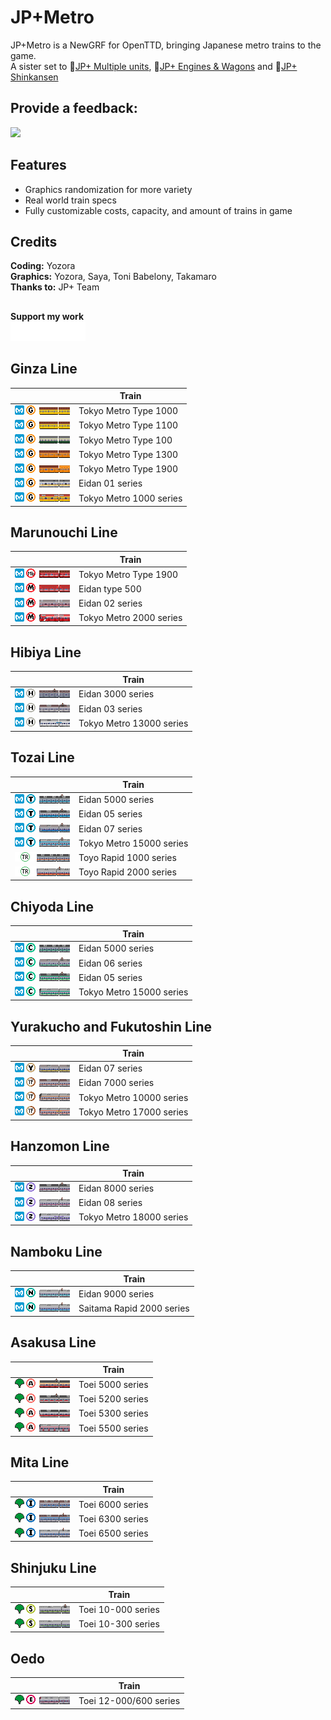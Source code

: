 # JP+Metro
JP+Metro is a NewGRF for OpenTTD, bringing Japanese metro trains to the game.<br>
A sister set to 🚋[JP+ Multiple units](https://github.com/Tintinfan/JPplusSet), 🚂[JP+ Engines & Wagons](https://github.com/EmperorJake/JPengines) and 🚅[JP+ Shinkansen](https://github.com/KeepinItRail/JPplusShinkansen)

## Provide a feedback:<br>
[<img src="https://upload.wikimedia.org/wikipedia/commons/thumb/c/c2/Google_Forms_logo_%282014-2020%29.svg/745px-Google_Forms_logo_%282014-2020%29.svg.png" width="40"/>](https://docs.google.com/forms/d/e/1FAIpQLSfDiigPU3KL-KpCF6zEf4sLvGMuQJOHy7J8mgaQdfFO27U1Jw/viewform?usp=sharing)

## Features<br>
* Graphics randomization for more variety
* Real world train specs
* Fully customizable costs, capacity, and amount of trains in game

## Credits
**Coding:** Yozora <br>
**Graphics:** Yozora, Saya, Toni Babelony, Takamaro <br>
**Thanks to:** JP+ Team <br>

##
**Support my work**<br>
[<img src="https://github.com/Yozora3/technical_stuff/blob/main/logos/White.png?raw=true" width="120"/>](https://boosty.to/yozora3)

## Ginza Line
| | Train |
| --- | --- |
|![Tokyo Metro Type 1000](/gfx/Tokyo/ginza/type1000/type1000_purchase.png)| Tokyo Metro Type 1000 |
|![Tokyo Metro Type 1100](/gfx/Tokyo/ginza/type1100/type1100_purchase.png)| Tokyo Metro Type 1100 |
|![Tokyo Metro Type 100](/gfx/Tokyo/ginza/type100/type100_purchase.png)| Tokyo Metro Type 100 |
|![Tokyo Metro Type 1300](/gfx/Tokyo/ginza/type1300/type1300_purchase.png)| Tokyo Metro Type 1300 |
|![Tokyo Metro Type 1900](/gfx/Tokyo/ginza/type1900/type1900_purchase.png)| Tokyo Metro Type 1900 |
|![Eidan 01 series](/gfx/Tokyo/ginza/01series/01series_purchase.png)| Eidan 01 series |
|![Tokyo Metro 1000 series](/gfx/Tokyo/ginza/1000series/1000series_purchase.png)| Tokyo Metro 1000 series |

## Marunouchi Line
| | Train |
| --- | --- |
|![Tokyo Metro Type 1900](/gfx/Tokyo/marunouchi/type1900/type1900_purchase.png)| Tokyo Metro Type 1900 |
|![Eidan type 500](/gfx/Tokyo/marunouchi/eidan500/eidan500_purchase.png)| Eidan type 500 |
|![Eidan 02 series](/gfx/Tokyo/marunouchi/eidan02/eidan02_purchase.png)| Eidan 02 series |
|![Tokyo Metro 2000 series](/gfx/Tokyo/marunouchi/2000series/2000series_purchase.png)| Tokyo Metro 2000 series |


## Hibiya Line
| | Train |
| --- | --- |
|![Eidan 3000 series](/gfx/Tokyo/hibiya/eidan3000/eidan3000_purchase.png)| Eidan 3000 series |
|![Eidan 03 series](/gfx/Tokyo/hibiya/eidan03/eidan03_purchase.png)| Eidan 03 series |
|![Tokyo Metro 13000 series](/gfx/Tokyo/hibiya/13000series/13000series_purchase.png)| Tokyo Metro 13000 series |

## Tozai Line
| | Train |
| --- | --- |
|![Eidan 5000 series](/gfx/Tokyo/tozai/5000series/5000series_purchase.png)| Eidan 5000 series |
|![Tokyo Metro 05 series](/gfx/Tokyo/tozai/05series/05series_purchase.png)| Eidan 05 series |
|![Tokyo Metro 07 series](/gfx/Tokyo/tozai/07series/07series_purchase.png)| Eidan 07 series |
|![Tokyo Metro 15000 series](/gfx/Tokyo/tozai/15000series/15000series_purchase.png)| Tokyo Metro 15000 series |
|![Toyo Rapid 1000 series](/gfx/Tokyo/tozai/toyo1000/toyo1000_purchase.png)| Toyo Rapid 1000 series |
|![Toyo Rapid 2000 series](/gfx/Tokyo/tozai/toyo2000/toyo2000_purchase.png)| Toyo Rapid 2000 series |

## Chiyoda Line
| | Train |
| --- | --- |
|![Eidan 5000 series](/gfx/Tokyo/chiyoda/5000series/5000series_purchase.png)| Eidan 5000 series |
|![Eidan 06 series](/gfx/Tokyo/chiyoda/06series/06series_purchase.png)| Eidan 06 series |
|![Eidan 05 series](/gfx/Tokyo/chiyoda/05series/05series_purchase.png)| Eidan 05 series |
|![Tokyo Metro 15000 series](/gfx/Tokyo/chiyoda/16000series/16000series_purchase.png)| Tokyo Metro 15000 series |

## Yurakucho and Fukutoshin Line
| | Train |
| --- | --- |
|![Eidan 07 series](/gfx/Tokyo/yurakucho_fukutoshin/07series/07series_purchase.png)| Eidan 07 series |
|![Eidan 06 series](/gfx/Tokyo/yurakucho_fukutoshin/7000series/7000series_purchase.png)| Eidan 7000 series |
|![Tokyo Metro 10000 series](/gfx/Tokyo/yurakucho_fukutoshin/10000series/10000series_purchase.png)| Tokyo Metro 10000 series |
|![Tokyo Metro 17000 series](/gfx/Tokyo/yurakucho_fukutoshin/17000series/17000series_purchase.png)| Tokyo Metro 17000 series |

## Hanzomon Line
| | Train |
| --- | --- |
|![Eidan 8000 series](/gfx/Tokyo/hanzomon/8000series/8000series_purchase.png)| Eidan 8000 series |
|![Eidan 08 series](/gfx/Tokyo/hanzomon/08series/08series_purchase.png)| Eidan 08 series |
|![Tokyo Metro 18000 series](/gfx/Tokyo/hanzomon/18000series/18000series_purchase.png)| Tokyo Metro 18000 series |
## Namboku Line
| | Train |
| --- | --- |
|![Eidan 9000 series](/gfx/Tokyo/namboku/eidan9000/eidan9000_purchase.png)| Eidan 9000 series |
|![Saitama 2000 series](/gfx/Tokyo/namboku/saitama2000/saitama2000_purchase.png)| Saitama Rapid 2000 series |
## Asakusa Line
| | Train |
| --- | --- |
|![Toei 5000 series](/gfx/Tokyo/asakusa/toei5000/toei5000_purchase.png)| Toei 5000 series |
|![Toei 5200 series](/gfx/Tokyo/asakusa/toei5200/toei5200_purchase.png)| Toei 5200 series |
|![Toei 5300 series](/gfx/Tokyo/asakusa/toei5300/toei5300_purchase.png)| Toei 5300 series |
|![Toei 5500 series](/gfx/Tokyo/asakusa/toei5500/toei5500_purchase.png)| Toei 5500 series |
## Mita Line
| | Train |
| --- | --- |
|![Toei 6000 series](/gfx/Tokyo/mita/toei6000/toei6000_purchase.png)| Toei 6000 series |
|![Toei 6300 series](/gfx/Tokyo/mita/toei6300/toei6300_purchase.png)| Toei 6300 series |
|![Toei 6500 series](/gfx/Tokyo/mita/toei6500/toei6500_purchase.png)| Toei 6500 series |
## Shinjuku Line
| | Train |
| --- | --- |
|![Toei 10-000 series](/gfx/Tokyo/shinjuku/toei10_000/toei10_000_purchase.png)| Toei 10-000 series |
|![Toei 10-300 series](/gfx/Tokyo/shinjuku/toei10_300/toei10_300_purchase.png)| Toei 10-300 series |
## Oedo
| | Train |
| --- | --- |
|![Toei 12-000/600 series](/gfx/Tokyo/oedo/toei12_000/toei12_000_purchase.png)| Toei 12-000/600 series |



